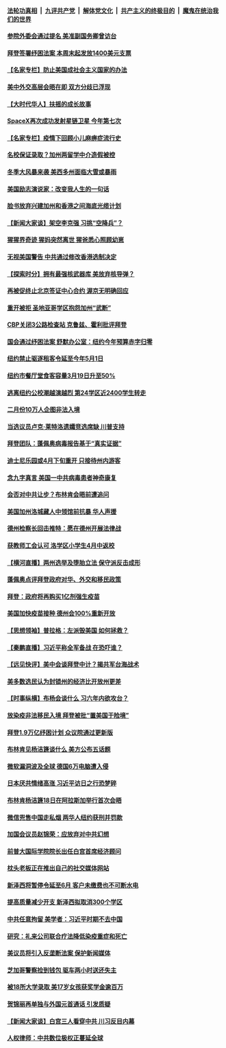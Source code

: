 

####  [法轮功真相](../../../../basic/blob/master/README.md?t=03120631) &nbsp;|&nbsp; [九评共产党](../../../../9ping.md/blob/master/README.md?t=03120631) &nbsp;|&nbsp; [解体党文化](../../../../jtdwh.md/blob/master/README.md?t=03120631)  &nbsp;|&nbsp; [共产主义的终极目的](../../../../gczydzjmd.md/blob/master/README.md?t=03120631) &nbsp;|&nbsp; [魔鬼在统治我们的世界](../../../../mgztzwmdsj.md/blob/master/README.md?t=03120631) 

#### [参院外委会通过提名 美准副国务卿曾访台](../pages/nsc412/n12805456.md?t=03120631) 

#### [拜登签署纾困法案 本周末起发放1400美元支票](../pages/nsc412/n12805426.md?t=03120631) 

#### [【名家专栏】防止美国成社会主义国家的办法](../pages/nsc412/n12804877.md?t=03120631) 

#### [美中外交高层会晤在即 双方分歧已浮现](../pages/nsc412/n12805330.md?t=03120631) 

#### [【大时代华人】扶摇的成长故事](../pages/nsc412/n12559424.md?t=03120631) 

#### [SpaceX再次成功发射星链卫星 今年第七次](../pages/nsc412/n12805314.md?t=03120631) 

#### [【名家专栏】疫情下回顾小儿麻痹症流行史](../pages/nsc412/n12804902.md?t=03120631) 

#### [名校保证录取？加州两留学中介造假被控](../pages/nsc412/n12803577.md?t=03120631) 

#### [冬季大风暴来袭 美西多州面临大雪或暴雨](../pages/nsc412/n12805207.md?t=03120631) 

#### [美国励志演说家：改变我人生的一句话](../pages/nsc412/n12804837.md?t=03120631) 

#### [脸书放弃兴建加州和香港之间海底光缆计划](../pages/nsc412/n12804775.md?t=03120631) 

#### [【新闻大家谈】架空李克强 习挑“空降兵”？](../pages/nsc412/n12804912.md?t=03120631) 

#### [猩猩界奇迹 猩妈突然离世 猩爸悉心照顾幼崽](../pages/nsc412/n12804043.md?t=03120631) 

#### [无视美国警告 中共通过修改香港选制决定](../pages/nsc412/n12804284.md?t=03120631) 

#### [【探索时分】拥有最强核武器库 美放弃核导弹？](../pages/nsc412/n12803195.md?t=03120631) 

#### [再被促终止北京签证中心合约 渥京无明确回应](../pages/nsc412/n12804322.md?t=03120631) 

#### [重开被拒 圣地亚哥学区抱怨加州“武断”](../pages/nsc412/n12803913.md?t=03120631) 

#### [CBP关闭3公路检查站 克鲁兹、霍利批评拜登](../pages/nsc412/n12803885.md?t=03120631) 

#### [国会通过纾困法案 舒默办公室：纽约今年预算赤字归零](../pages/nsc412/n12803584.md?t=03120631) 

#### [纽约禁止驱逐租客令延至今年5月1日](../pages/nsc412/n12803599.md?t=03120631) 

#### [纽约市餐厅堂食客容量3月19日升至50%](../pages/nsc412/n12803581.md?t=03120631) 

#### [逃离纽约公校潮越演越烈  第24学区近2400学生转走](../pages/nsc412/n12803608.md?t=03120631) 

#### [二月份10万人企图非法入境](../pages/nsc412/n12803534.md?t=03120631) 

#### [当选议员卢克‧莱特洛遗孀竞选席缺 川普支持](../pages/nsc412/n12803517.md?t=03120631) 

#### [拜登团队：蓬佩奥病毒报告基于“真实证据”](../pages/nsc412/n12803557.md?t=03120631) 

#### [迪士尼乐园或4月下旬重开 只接待州内游客](../pages/nsc412/n12803698.md?t=03120631) 

#### [念九字真言 美国一中共病毒患者神奇康复](../pages/nsc412/n12794177.md?t=03120631) 

#### [会否对中共让步？布林肯会晤前遭追问](../pages/nsc412/n12803484.md?t=03120631) 

#### [美国加州洛城藏人中领馆前抗暴 华人声援](../pages/nsc412/n12803605.md?t=03120631) 

#### [德州检察长回击推特：愿在德州开展法律战](../pages/nsc412/n12803428.md?t=03120631) 

#### [获教师工会认可 洛学区小学生4月中返校](../pages/nsc412/n12803553.md?t=03120631) 

#### [【横河直播】两州选举及堕胎立法 保守派反击成形](../pages/nsc412/n12803202.md?t=03120631) 

#### [蓬佩奥点评拜登政府对华、外交和移民政策](../pages/nsc412/n12802867.md?t=03120631) 

#### [拜登：政府将再购买1亿剂强生疫苗](../pages/nsc412/n12803329.md?t=03120631) 

#### [美国加快疫苗接种 德州会100%重新开放](../pages/nsc412/n12803158.md?t=03120631) 

#### [【思想领袖】普拉格：左派毁美国 如何拯救？](../pages/nsc412/n12719539.md?t=03120631) 

#### [【秦鹏直播】习近平称全军备战 在恐吓谁？](../pages/nsc412/n12803091.md?t=03120631) 

#### [【远见快评】美中会谈拜登中计？揭共军台海战术](../pages/nsc412/n12803058.md?t=03120631) 

#### [美多数选民认为封锁州的经济比开放州更差](../pages/nsc412/n12803008.md?t=03120631) 

#### [【时事纵横】布杨会谈什么 习六年内欲攻台？](../pages/nsc412/n12803071.md?t=03120631) 

#### [放染疫非法移民入境 拜登被批“置美国于险境”](../pages/nsc412/n12803072.md?t=03120631) 

#### [拜登1.9万亿纾困计划 众议院通过更新版](../pages/nsc412/n12803001.md?t=03120631) 

#### [布林肯见杨洁篪谈什么 美方公布五话题](../pages/nsc412/n12802899.md?t=03120631) 

#### [微软漏洞波及全球 德国6万电脑遭入侵](../pages/nsc412/n12802762.md?t=03120631) 

#### [日本厌共情绪高涨 习近平访日之行恐梦碎](../pages/nsc412/n12802889.md?t=03120631) 

#### [布林肯杨洁篪18日在阿拉斯加举行首次会晤](../pages/nsc412/n12802743.md?t=03120631) 

#### [微信兜售中国走私烟 两华人纽约获刑并罚款](../pages/nsc412/n12801245.md?t=03120631) 

#### [加国会议员赵锦荣：应放弃对中共幻想](../pages/nsc412/n12802702.md?t=03120631) 

#### [前普大国际学院院长出任白宫首席经济顾问](../pages/nsc412/n12802736.md?t=03120631) 

#### [枕头老板正在推出自己的社交媒体网站](../pages/nsc412/n12802679.md?t=03120631) 

#### [新泽西将暂停令延至6月 客户未缴费也不可断水电](../pages/nsc412/n12802720.md?t=03120631) 

#### [提高质量减少开支 新泽西拟取消300个学区](../pages/nsc412/n12802681.md?t=03120631) 

#### [中共任意拘留 美学者：习近平时期不去中国](../pages/nsc412/n12802612.md?t=03120631) 

#### [研究：礼来公司联合疗法降低染疫重症和死亡](../pages/nsc412/n12802470.md?t=03120631) 

#### [美议员将引入反垄断法案 保护新闻媒体](../pages/nsc412/n12802419.md?t=03120631) 

#### [芝加哥警察捡到钱包 驱车两小时送还失主](../pages/nsc412/n12801344.md?t=03120631) 

#### [被18所大学录取 美17岁女孩获奖学金逾百万](../pages/nsc412/n12801596.md?t=03120631) 

#### [贺锦丽再单独与外国元首通话 引发质疑](../pages/nsc412/n12802312.md?t=03120631) 

#### [【新闻大家谈】白宫三人看穿中共 川习反目内幕](../pages/nsc412/n12802332.md?t=03120631) 

#### [人权律师：中共数位极权正蔓延全球](../pages/nsc412/n12802287.md?t=03120631) 

